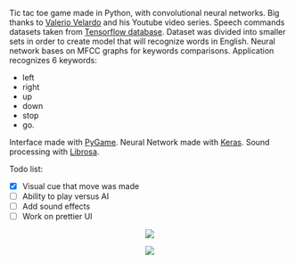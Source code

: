 Tic tac toe game made in Python, with convolutional neural networks. Big thanks to [Valerio Velardo](https://github.com/musikalkemist) and his Youtube video series. Speech commands datasets taken from [Tensorflow database](http://download.tensorflow.org/data/speech_commands_v0.01.tar.gz). Dataset was divided into smaller sets in order to create model that will recognize words in English. Neural network bases on MFCC graphs for keywords comparisons. Application recognizes 6 keywords:
- left
- right
- up
- down
- stop
- go.

Interface made with [PyGame](https://www.pygame.org/docs/). Neural Network made with  [Keras](https://keras.io/api/). Sound processing with [Librosa](https://librosa.org/doc/latest/index.html).

Todo list:
- [x] Visual cue that move was made 
- [ ] Ability to play versus AI
- [ ] Add sound effects
- [ ] Work on prettier UI

<p align="center">
<img src="https://user-images.githubusercontent.com/43993174/205516045-170da282-9af3-4ab4-b7cc-58662d98cd3b.png">
</p>

<p align="center">
<img src="https://user-images.githubusercontent.com/43993174/205517908-a86850f2-f97b-46a0-816f-55fbbc1028d9.png">
</p>


